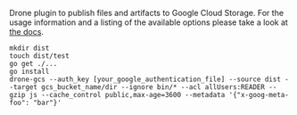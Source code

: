 Drone plugin to publish files and artifacts to Google Cloud Storage. For the usage information and a listing of the available options please take a look at [the docs](DOCS.md).

```
mkdir dist
touch dist/test
go get ./...
go install 
drone-gcs --auth_key [your_google_authentication_file] --source dist --target gcs_bucket_name/dir --ignore bin/* --acl allUsers:READER --gzip js --cache_control public,max-age=3600 --metadata '{"x-goog-meta-foo": "bar"}'
```
